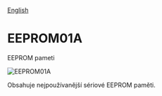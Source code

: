 
[English](./README.md)
<!--- module --->
# EEPROM01A
<!--- Emodule --->

<!--- subtitle --->EEPROM pameti<!--- Esubtitle --->

![EEPROM01A](/doc/img/EEPROM01A_QRcode.png)

<!--- description --->Obsahuje nejpoužívanější sériové EEPROM paměti.<!--- Edescription --->
            
